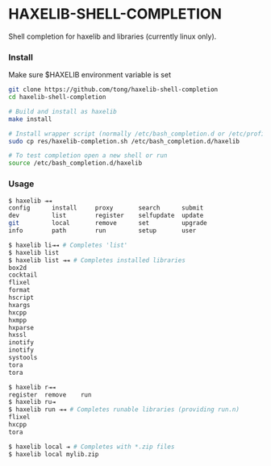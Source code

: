 HAXELIB-SHELL-COMPLETION
========================
Shell completion for haxelib and libraries (currently linux only).


### Install
Make sure $HAXELIB environment variable is set
```sh
git clone https://github.com/tong/haxelib-shell-completion
cd haxelib-shell-completion

# Build and install as haxelib
make install

# Install wrapper script (normally /etc/bash_completion.d or /etc/profile.d)
sudo cp res/haxelib-completion.sh /etc/bash_completion.d/haxelib

# To test completion open a new shell or run
source /etc/bash_completion.d/haxelib
```


### Usage
```sh
$ haxelib ⇥⇥
config      install     proxy       search      submit      
dev         list        register    selfupdate  update      
git         local       remove      set         upgrade     
info        path        run         setup       user
```

```sh
$ haxelib li⇥⇥ # Completes 'list'
$ haxelib list
$ haxelib list ⇥⇥ # Completes installed libraries
box2d
cocktail
flixel
format
hscript
hxargs
hxcpp
hxmpp
hxparse
hxssl
inotify
inotify
systools
tora
tora
```

```sh
$ haxelib r⇥⇥
register  remove    run       
$ haxelib ru⇥
$ haxelib run ⇥⇥ # Completes runable libraries (providing run.n)
flixel
hxcpp
tora
```

```sh
$ haxelib local ⇥ # Completes with *.zip files
$ haxelib local mylib.zip
```

